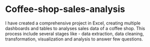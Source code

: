# Coffee-shop-sales-analysis
I have created a comprehensive project in Excel, creating multiple dashboards and tables to analyses sales data of a coffee shop. This process include several stages like - data extraction, data cleaning, transformation, visualization and analysis to answer few questions. 
